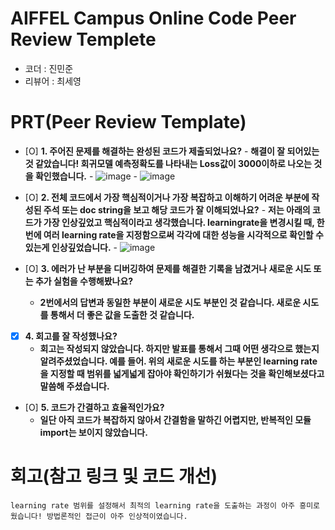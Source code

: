 # AIFFEL Campus Online Code Peer Review Templete
- 코더 : 진민준
- 리뷰어 : 최세영


# PRT(Peer Review Template)
- [O]  **1. 주어진 문제를 해결하는 완성된 코드가 제출되었나요?**
        - **해결이 잘 되어있는 것 같았습니다! 회귀모델 예측정확도를 나타내는 Loss값이 3000이하로 나오는 것을 확인했습니다.**
        - ![image](https://github.com/user-attachments/assets/1c69c3c0-50f4-4a67-97f2-b54284e27a2a)
        - ![image](https://github.com/user-attachments/assets/e96b3b1a-f834-4774-8c8a-85a000fcba99)

 
    
- [O]  **2. 전체 코드에서 가장 핵심적이거나 가장 복잡하고 이해하기 어려운 부분에 작성된 
주석 또는 doc string을 보고 해당 코드가 잘 이해되었나요?**
        - **저는 아래의 코드가 가장 인상깊었고 핵심적이라고 생각했습니다. learningrate을 변경시킬 때, 한 번에 여러 learning rate을 지정함으로써 각각에 대한 성능을 시각적으로 확인할 수 있는게 인상깊었습니다.**
        - ![image](https://github.com/user-attachments/assets/943ba16c-5335-4c67-b962-be0b7ccf8133)

        
- [O]  **3. 에러가 난 부분을 디버깅하여 문제를 해결한 기록을 남겼거나
새로운 시도 또는 추가 실험을 수행해봤나요?**
    - **2번에서의 답변과 동일한 부분이 새로운 시도 부분인 것 같습니다. 새로운 시도를 통해서 더 좋은 값을 도출한 것 같습니다.**
        
- [X]  **4. 회고를 잘 작성했나요?**
    - **회고는 작성되지 않았습니다. 하지만 발표를 통해서 그때 어떤 생각으로 했는지 알려주셨었습니다. 예를 들어. 위의 새로운 시도를 하는 부분인 learning rate을 지정할 때 범위를 넓게넓게 잡아야 확인하기가 쉬웠다는 것을 확인해보셨다고 말씀해 주셨습니다.**
        
- [O]  **5. 코드가 간결하고 효율적인가요?**
    - **일단 아직 코드가 복잡하지 않아서 간결함을 말하긴 어렵지만, 반복적인 모듈 import는 보이지 않았습니다.**


# 회고(참고 링크 및 코드 개선)
```
learning rate 범위를 설정해서 최적의 learning rate을 도출하는 과정이 아주 흥미로웠습니다! 방법론적인 접근이 아주 인상적이였습니다.
```
